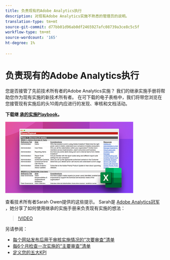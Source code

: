 ```yaml
---
title: 负责现有的Adobe Analytics执行
description: 对现有Adobe Analytics实施不熟悉的管理员的说明。
translation-type: tm+mt
source-git-commit: d77bb01d96ab0df2465927afc08739a3ce8c5c5f
workflow-type: tm+mt
source-wordcount: '165'
ht-degree: 1%

---
```



# 负责现有的Adobe Analytics执行

您是否接管了先前技术所有者的Adobe Analytics实施？ 我们的继承实施手册将帮助您作为现有实施的新技术所有者。 在可下载的电子表格中，我们将带您浏览在您接管现有实施后的头10周内应进行的发现、审核和文档活动。

**下载继 [承的实施Playbook](assets/adobe_analytics_inherited_implementation_playbook.xlsx)。**

![Playbook](assets/inherited-impl-playbook.png)

查看技术所有者Sarah Owen提供的这些提示。 Sarah是 [Adobe Analytics冠军](https://blog.adobe.com/en/publish/2020/10/27/adobe-analytics-champion-program.html#gs.ldf97p) ，她分享了如何使用继承的实施手册来负责现有实施的想法：

>[!VIDEO](https://video.tv.adobe.com/v/327314/?quality=12&learn=on)

另请参阅：

* [每个网站发布后用于审核实施情况的“次要审查”清单](/help/implement/review/minor-review.md)
* [每6个月检查一次实施的“主要审查”清单](/help/implement/review/major-review.md)
* [定义您的五大KPI](/help/implement/review/define-kpis.md)
